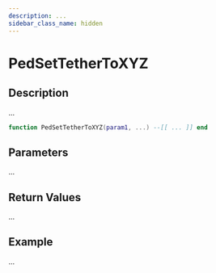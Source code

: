 ```yaml
---
description: ...
sidebar_class_name: hidden
---
```


# PedSetTetherToXYZ

## Description

...

```lua
function PedSetTetherToXYZ(param1, ...) --[[ ... ]] end
```

## Parameters

...

## Return Values

...

## Example

...

